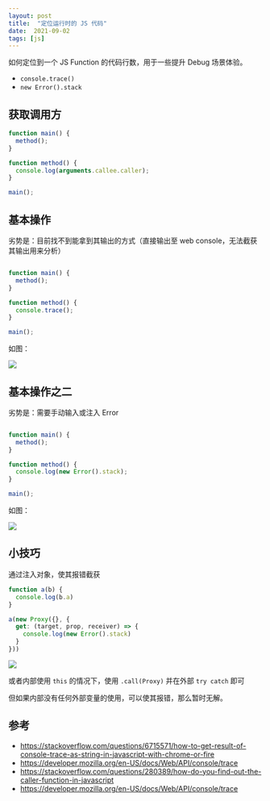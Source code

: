 ```yaml
---
layout: post
title:  "定位运行时的 JS 代码"
date:  2021-09-02
tags: [js]
---
```


如何定位到一个 JS Function 的代码行数，用于一些提升 Debug 场景体验。

* `console.trace()`
* `new Error().stack`

## 获取调用方

```js
function main() {
  method();
}

function method() {
  console.log(arguments.callee.caller);
}

main();
```

## 基本操作

劣势是：目前找不到能拿到其输出的方式（直接输出至 web console，无法截获其输出用来分析）

```js

function main() {
  method();
}

function method() {
  console.trace();
}

main();
```

如图：

![](https://img.alicdn.com/imgextra/i4/O1CN015GjtKu28Ei1CE0ZkE_!!6000000007901-2-tps-705-227.png)

## 基本操作之二

劣势是：需要手动输入或注入 Error

```js

function main() {
  method();
}

function method() {
  console.log(new Error().stack);
}

main();
```

如图：

![](https://img.alicdn.com/imgextra/i1/O1CN01T85n4d1DItXYwfUbc_!!6000000000194-2-tps-722-189.png)


## 小技巧

通过注入对象，使其报错截获

```js
function a(b) {
  console.log(b.a)
}

a(new Proxy({}, {
  get: (target, prop, receiver) => {
    console.log(new Error().stack)
  }
}))
```

![](https://img.alicdn.com/imgextra/i4/O1CN01FRDKCm1F3RPLxWA1k_!!6000000000431-2-tps-634-181.png)


或者内部使用 `this` 的情况下，使用 `.call(Proxy)` 并在外部 `try catch` 即可

但如果内部没有任何外部变量的使用，可以使其报错，那么暂时无解。


## 参考
* https://stackoverflow.com/questions/6715571/how-to-get-result-of-console-trace-as-string-in-javascript-with-chrome-or-fire
* https://developer.mozilla.org/en-US/docs/Web/API/console/trace
* https://stackoverflow.com/questions/280389/how-do-you-find-out-the-caller-function-in-javascript
* https://developer.mozilla.org/en-US/docs/Web/API/console/trace
